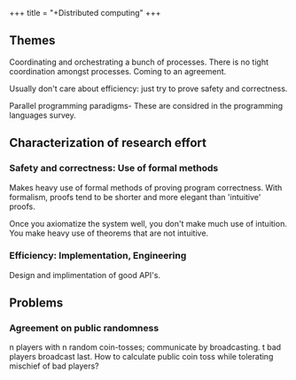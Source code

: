 +++
title = "+Distributed computing"
+++

## Themes
Coordinating and orchestrating a bunch of processes. There is no tight coordination amongst processes. Coming to an agreement.

Usually don't care about efficiency: just try to prove safety and correctness.

Parallel programming paradigms-  These are considred in the programming languages survey.

## Characterization of research effort
### Safety and correctness: Use of formal methods
Makes heavy use of formal methods of proving program correctness. With formalism, proofs tend to be shorter and more elegant than 'intuitive' proofs.

Once you axiomatize the system well, you don't make much use of intuition. You make heavy use of theorems that are not intuitive.

### Efficiency: Implementation, Engineering
Design and implimentation of good API's.

## Problems
### Agreement on public randomness
n players with n random coin-tosses; communicate by broadcasting. t bad players broadcast last. How to calculate public coin toss while tolerating mischief of bad players?

